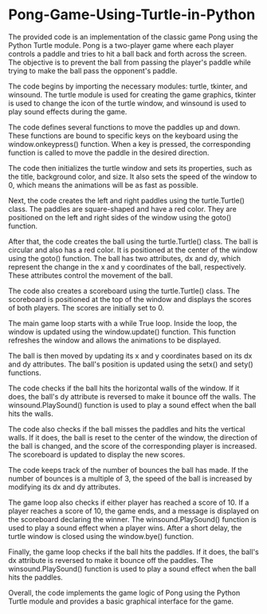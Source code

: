 # Pong-Game-Using-Turtle-in-Python
The provided code is an implementation of the classic game Pong using the Python Turtle module. Pong is a two-player game where each player controls a paddle and tries to hit a ball back and forth across the screen. The objective is to prevent the ball from passing the player's paddle while trying to make the ball pass the opponent's paddle.

The code begins by importing the necessary modules: turtle, tkinter, and winsound. The turtle module is used for creating the game graphics, tkinter is used to change the icon of the turtle window, and winsound is used to play sound effects during the game.

The code defines several functions to move the paddles up and down. These functions are bound to specific keys on the keyboard using the window.onkeypress() function. When a key is pressed, the corresponding function is called to move the paddle in the desired direction.

The code then initializes the turtle window and sets its properties, such as the title, background color, and size. It also sets the speed of the window to 0, which means the animations will be as fast as possible.

Next, the code creates the left and right paddles using the turtle.Turtle() class. The paddles are square-shaped and have a red color. They are positioned on the left and right sides of the window using the goto() function.

After that, the code creates the ball using the turtle.Turtle() class. The ball is circular and also has a red color. It is positioned at the center of the window using the goto() function. The ball has two attributes, dx and dy, which represent the change in the x and y coordinates of the ball, respectively. These attributes control the movement of the ball.

The code also creates a scoreboard using the turtle.Turtle() class. The scoreboard is positioned at the top of the window and displays the scores of both players. The scores are initially set to 0.

The main game loop starts with a while True loop. Inside the loop, the window is updated using the window.update() function. This function refreshes the window and allows the animations to be displayed.

The ball is then moved by updating its x and y coordinates based on its dx and dy attributes. The ball's position is updated using the setx() and sety() functions.

The code checks if the ball hits the horizontal walls of the window. If it does, the ball's dy attribute is reversed to make it bounce off the walls. The winsound.PlaySound() function is used to play a sound effect when the ball hits the walls.

The code also checks if the ball misses the paddles and hits the vertical walls. If it does, the ball is reset to the center of the window, the direction of the ball is changed, and the score of the corresponding player is increased. The scoreboard is updated to display the new scores.

The code keeps track of the number of bounces the ball has made. If the number of bounces is a multiple of 3, the speed of the ball is increased by modifying its dx and dy attributes.

The game loop also checks if either player has reached a score of 10. If a player reaches a score of 10, the game ends, and a message is displayed on the scoreboard declaring the winner. The winsound.PlaySound() function is used to play a sound effect when a player wins. After a short delay, the turtle window is closed using the window.bye() function.

Finally, the game loop checks if the ball hits the paddles. If it does, the ball's dx attribute is reversed to make it bounce off the paddles. The winsound.PlaySound() function is used to play a sound effect when the ball hits the paddles.

Overall, the code implements the game logic of Pong using the Python Turtle module and provides a basic graphical interface for the game.
